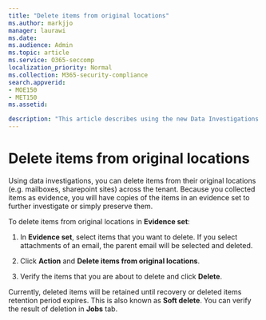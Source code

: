```yaml
---
title: "Delete items from original locations"
ms.author: markjjo
manager: laurawi
ms.date: 
ms.audience: Admin
ms.topic: article
ms.service: O365-seccomp
localization_priority: Normal
ms.collection: M365-security-compliance
search.appverid: 
- MOE150
- MET150
ms.assetid: 

description: "This article describes using the new Data Investigations (Preview) tool in the Security & Compliance Center to delete items from their original locations."
---
```


# Delete items from original locations

Using data investigations, you can delete items from their original locations (e.g. mailboxes, sharepoint sites) across the tenant. Because you collected items as evidence, you will have copies of the items in an evidence set to further investigate or simply preserve them. 

To delete items from original locations in **Evidence set**:

1. In **Evidence set**, select items that you want to delete. If you select attachments of an email, the parent email will be selected and deleted. 
 
2. Click **Action** and **Delete items from original locations**.

3. Verify the items that you are about to delete and click **Delete**.

Currently, deleted items will be retained until recovery or deleted items retention period expires. This is also known as **Soft delete**. You can verify the result of deletion in **Jobs** tab. 
